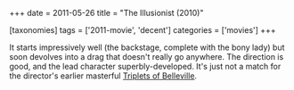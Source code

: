 +++
date = 2011-05-26
title = "The Illusionist (2010)"

[taxonomies]
tags = ['2011-movie', 'decent']
categories = ['movies']
+++

It starts impressively well (the backstage, complete with the bony lady)
but soon devolves into a drag that doesn't really go anywhere. The
direction is good, and the lead character superbly-developed. It's just
not a match for the director's earlier masterful [Triplets of
Belleville].

  [Triplets of Belleville]: http://tshepang.net/the-triplets-of-belleville-2003
